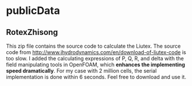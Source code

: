# publicData

## RotexZhisong

This zip file contains the source code to calculate the Liutex.
The source code from http://www.jhydrodynamics.com/en/download-of-liutex-code is too slow.
I added the calculating expressions of P, Q, R, and delta with the field manipulating tools in OpenFOAM, which **enhances the implementing speed dramatically**.
For my case with 2 million cells, the serial implementation is done within 6 seconds.
Feel free to download and use it.
